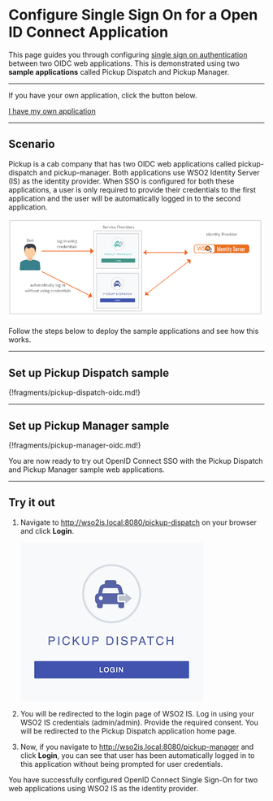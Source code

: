 # Configure Single Sign On for a Open ID Connect Application

This page guides you through configuring [single sign on authentication](insertlink) between two OIDC web applications. This is demonstrated using two **sample applications** called Pickup Dispatch and Pickup Manager. 

----
If you have your own application, click the button below.

<a class="samplebtn_a" href="../../guides/login/sso-for-oidc" rel="nofollow noopener">I have my own application</a>

----

## Scenario

Pickup is a cab company that has two OIDC web applications called pickup-dispatch and pickup-manager. Both applications use WSO2 Identity Server (IS) as the identity provider. When SSO is configured for both these applications, a user is only required to provide their credentials to the first application and the user will be automatically logged in to the second application.

![oidc-sso-scenario](../assets/img/samples/oidc-sso-scenario-diagram.png)

Follow the steps below to deploy the sample applications and see how this works. 

----

## Set up Pickup Dispatch sample

{!fragments/pickup-dispatch-oidc.md!}

----

## Set up Pickup Manager sample

{!fragments/pickup-manager-oidc.md!}

You are now ready to try out OpenID Connect SSO with the Pickup Dispatch and Pickup Manager sample web applications.

----

## Try it out

1. Navigate to <http://wso2is.local:8080/pickup-dispatch> on your browser and click **Login**.

    ![dispatch-login](../assets/img/samples/dispatch-login.png)

2. You will be redirected to the login page of WSO2 IS. Log in using your WSO2 IS credentials (admin/admin). Provide the required consent.
You will be redirected to the Pickup Dispatch application home page.

3. Now, if you navigate to <http://wso2is.local:8080/pickup-manager> and click **Login**, you can see that user has been automatically logged in to this application without being prompted for user credentials.

You have successfully configured OpenID Connect Single Sign-On for two web applications using WSO2 IS as the identity provider.
